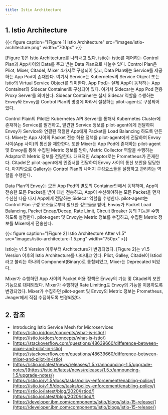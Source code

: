 ```yaml
---
title: Istio Architecture
---
```


## 1. Istio Architecture

{{< figure caption="[Figure 1] Istio Architecture" src="images/istio-architecture.png" width="700px" >}}

[Figure 1]은 Istio Architecture를 나타내고 있다. istio는 istio를 제어하는 Control Plan과 App사이의 Data를 주고 받는 Data Plan으로 나눌수 있다. Control Plan은 Pliot, Mixer, Citadel, Mixer 4가지로 구성되어 있고, Data Plan에는 Service를 제공하는 App Pod이 존재한다. 여기서 Service는 Kubernetes의 Service Object 또는 Istio의 Virtual Service Object를 의미한다. App Pod는 실제 App이 동작하는 App Container와 Sidecar Container로 구성되어 있다. 여기서 Sidecar는 App Pod 전용 Proxy Server를 의미한다. Sidecar Container는 실제 Sidecar 역할을 수행하는 Envoy와 Envoy를 Control Plan의 명령에 따라서 설정하는 pilot-agent로 구성되어 있다.

Control Plain의 Pilot은 Kubernetes API Server를 통해서 Kubernetes Cluster에 존재하는 Service를 발견하고, 발견한 Service 정보를 pilot-agent에게 전달하여 Envoy가 Service와 연결된 적절한 App에게 Packet을 Load Balancing 하도록 만든다. Mixer는 App 사이의 Packet 전송 허용 정책을 pilot-agent에게 전달하여 Envoy 사이(App 사이)의 통신을 제한한다. 또한 Mixer는 App Pod에 존재하는 pilot-agent 및 Envoy를 통해 수집된 Metric 정보를 받아, Metric Collector 역할을 수행하는 Adaptor로 Metric 정보를 전달한다. 대표적인 Adaptor로는 Prometheus가 존재한다. Citadel은 pilot-agent에게 인증서를 전달하여 Envoy 사이의 통신 보안을 담당한다. 마지막으로 Gallery는 Control Plan의 나머지 구성요소들을 설정하고 관리하는 역할을 수행한다.

Data Plan의 Envoy는 모든 App Pod의 별도의 Container안에서 동작하며, App이 전송한 모든 Packet을 받아 대신 전송하고, App이 수신해야하는 모든 Packet을 먼저 수신한 다음 다시 App에게 전달하는 Sidecar 역할을 수행한다. pilot-agent는 Control Plan 구성 요소들로부터 필요한 정보들을 받아, Envoy가 Packet Load Balancing, Packet Encap/Decap, Rate Limit, Circuit Breaker 등의 기능을 수행하도록 설정한다. pilot-agent 및 Envoy는 Metric 정보를 수집하고, 수집된 Metric 정보를 Mixer에게 전송한다.

{{< figure caption="[Figure 2] Istio Architecture After v1.5" src="images/istio-architecture-1.5.png" width="750px" >}}

Istio는 v1.5 Version 이후부터 Architecture가 변경되었다. [Figure 2]는 v1.5 Version 이후의 Istio Architecture를 나타내고 있다. Pliot, Galley, Citadel이 Istiod라고 불리는 하나의 Component(Binary)로 통합되었고, Mixer는 Deprecated 되었다.

Mixer가 수행하던 App 사이의 Packet 허용 정책은 Envoy의 기능 및 Citadel의 보안 기능으로 대체되었다. Mixer가 수행하던 Rate Limiting도 Envoy의 기능을 이용하도록 변경되었다. Mixer가 수집하던 pilot-agent 및 Envoy의 Metric 정보는 Prometheus, Jeager에서 직접 수집하도록 변경되었다.

## 2. 참조

* Introducing Istio Service Mesh for Microservices
* [https://istio.io/docs/concepts/what-is-istio/](https://istio.io/docs/concepts/what-is-istio/)
* [https://stackoverflow.com/questions/48639660/difference-between-mixer-and-pilot-in-istio](https://stackoverflow.com/questions/48639660/difference-between-mixer-and-pilot-in-istio)
* [https://istio.io/latest/news/releases/1.5.x/announcing-1.5/upgrade-notes/](https://istio.io/latest/news/releases/1.5.x/announcing-1.5/upgrade-notes/)
* [https://istio.io/v1.5/docs/tasks/policy-enforcement/enabling-policy/](https://istio.io/v1.5/docs/tasks/policy-enforcement/enabling-policy/)
* [https://istio.io/latest/blog/2020/istiod/](https://istio.io/latest/blog/2020/istiod/)
* [https://developer.ibm.com/components/istio/blogs/istio-15-release/](https://developer.ibm.com/components/istio/blogs/istio-15-release/)